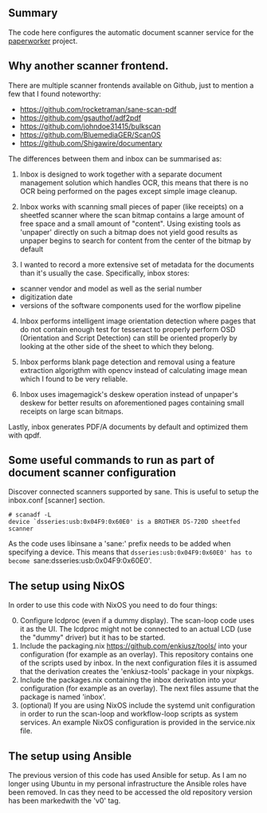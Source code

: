 ## Summary

The code here configures the automatic document scanner service for the [paperworker](https://hackaday.io/project/28232-paperworker) project.

## Why another scanner frontend.

There are multiple scanner frontends available on Github, just to mention a few that I found noteworthy:

- https://github.com/rocketraman/sane-scan-pdf
- https://github.com/gsauthof/adf2pdf
- https://github.com/johndoe31415/bulkscan
- https://github.com/BluemediaGER/ScanOS
- https://github.com/Shigawire/documentary

The differences between them and inbox can be summarised as:

1. Inbox is designed to work together with a separate document management solution which handles OCR, this means that 
there is no OCR being performed on the pages except simple image cleanup.

2. Inbox works with scanning small pieces of paper (like receipts) on a sheetfed scanner where the scan bitmap
contains a large amount of free space and a small amount of "content". Using existing tools as 'unpaper' directly on such a bitmap
does not yield good results as unpaper begins to search for content from the center of the bitmap by default

3. I wanted to record a more extensive set of metadata for the documents than it's usually the case. Specifically, inbox stores:
- scanner vendor and model as well as the serial number
- digitization date
- versions of the software components used for the worflow pipeline

4. Inbox performs intelligent image orientation detection where pages that do not contain enough test for tesseract to properly
perform OSD (Orientation and Script Detection) can still be oriented properly by looking at the other side of the sheet to which they
belong.

5. Inbox performs blank page detection and removal using a feature extraction algorigthm with opencv instead of calculating image mean
which I found to be very reliable.

6. Inbox uses imagemagick's deskew operation instead of unpaper's deskew for better results on aforementioned pages containing small
receipts on large scan bitmaps.

Lastly, inbox generates PDF/A documents by default and optimized them with qpdf.

## Some useful commands to run as part of document scanner configuration

Discover connected scanners supported by sane. This is useful to setup the inbox.conf [scanner] section.

```
# scanadf -L
device `dsseries:usb:0x04F9:0x60E0' is a BROTHER DS-720D sheetfed scanner
```

As the code uses libinsane a 'sane:' prefix needs to be added when specifying a device. This means that `dsseries:usb:0x04F9:0x60E0' has to become
`sane:dsseries:usb:0x04F9:0x60E0'.

## The setup using NixOS

In order to use this code with NixOS you need to do four things:

0. Configure lcdproc (even if a dummy display). The scan-loop code uses it as the UI. The lcdproc might not be connected to an actual LCD (use the "dummy" driver) but it has to be started.
1. Include the packaging.nix https://github.com/enkiusz/tools/ into your configuration (for example as an overlay). This repository contains one of the scripts used by inbox. In the next configuration files it is assumed that the derivation creates the 'enkiusz-tools' package in your nixpkgs.
2. Include the packages.nix containing the inbox derivation into your configuration (for example as an overlay). The next files assume that the package is named 'inbox'.
3. (optional) If you are using NixOS include the systemd unit configuration in order to run the scan-loop and workflow-loop scripts as system services. An example NixOS configuration is provided in the service.nix file.

## The setup using Ansible

The previous version of this code has used Ansible for setup. As I am no longer using Ubuntu in my personal infrastructure the Ansible roles have been removed. In
cas they need to be accessed the old repository version has been markedwith the 'v0' tag.


